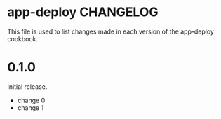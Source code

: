 # app-deploy CHANGELOG

This file is used to list changes made in each version of the app-deploy cookbook.

# 0.1.0

Initial release.

- change 0
- change 1

